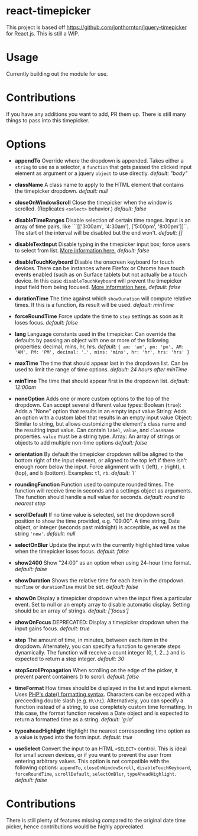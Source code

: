 react-timepicker
===============================

This project is based off https://github.com/jonthornton/jquery-timepicker for React.js. This is still a WIP.

Usage
===============================

Currently building out the module for use.

Contributions
===============================
If you have any additions you want to add, PR them up. There is still many things to pass into this timepicker.

Options
===============================

- **appendTo**
Override where the dropdown is appended.
Takes either a `string` to use as a selector, a `function` that gets passed the clicked input element as argument or a jquery `object` to use directly.
*default: "body"*

- **className**
A class name to apply to the HTML element that contains the timepicker dropdown.
*default: null*

- **closeOnWindowScroll**
Close the timepicker when the window is scrolled. (Replicates ```<select>``` behavior.)
*default: false*

- **disableTimeRanges**
Disable selection of certain time ranges. Input is an array of time pairs, like ```[['3:00am', '4:30am'], ['5:00pm', '8:00pm']]``. The start of the interval will be disabled but the end won't.
*default: []*

- **disableTextInput**
Disable typing in the timepicker input box; force users to select from list. [More information here.](https://github.com/jonthornton/jquery-timepicker/issues/425#issuecomment-133262458)
*default: false*

- **disableTouchKeyboard**
Disable the onscreen keyboard for touch devices. There can be instances where Firefox or Chrome have touch events enabled (such as on Surface tablets but not actually be a touch device. In this case `disableTouchKeyboard` will prevent the timepicker input field from being focused. [More information here.](https://github.com/jonthornton/jquery-timepicker/issues/413)
*default: false*

- **durationTime**
The time against which ```showDuration``` will compute relative times. If this is a function, its result will be used.
*default: minTime*

- **forceRoundTime**
Force update the time to ```step``` settings as soon as it loses focus.
*default: false*

- **lang**
Language constants used in the timepicker. Can override the defaults by passing an object with one or more of the following properties: decimal, mins, hr, hrs.
*default:* ```{
  am: 'am',
  pm: 'pm',
  AM: 'AM',
  PM: 'PM',
  decimal: '.',
  mins: 'mins',
  hr: 'hr',
  hrs: 'hrs'
}```

- **maxTime**
The time that should appear last in the dropdown list. Can be used to limit the range of time options.
*default: 24 hours after minTime*

- **minTime**
The time that should appear first in the dropdown list.
*default: 12:00am*

- **noneOption**
Adds one or more custom options to the top of the dropdown. Can accept several different value types:
Boolean (```true```): Adds a "None" option that results in an empty input value
String: Adds an option with a custom label that results in an empty input value
Object: Similar to string, but allows customizing the element's class name and the resulting input value. Can contain ```label```, ```value```, and ```className``` properties. ```value``` must be a string type.
Array: An array of strings or objects to add multiple non-time options
*default: false*

- **orientation**
By default the timepicker dropdown will be aligned to the bottom right of the input element, or aligned to the top left if there isn't enough room below the input. Force alignment with `l` (left), `r` (right), `t` (top), and `b` (bottom). Examples: `tl`, `rb`.
*default: 'l'*

- **roundingFunction**
Function used to compute rounded times. The function will receive time in seconds and a settings object as arguments. The function should handle a null value for seconds.
*default: round to nearest step*

- **scrollDefault**
If no time value is selected, set the dropdown scroll position to show the time provided, e.g. "09:00". A time string, Date object, or integer (seconds past midnight) is acceptible, as well as the string `'now'`.
*default: null*

- **selectOnBlur**
Update the input with the currently highlighted time value when the timepicker loses focus.
*default: false*

- **show2400**
Show "24:00" as an option when using 24-hour time format.
*default: false*

- **showDuration**
Shows the relative time for each item in the dropdown. ```minTime``` or ```durationTime``` must be set.
*default: false*

- **showOn**
Display a timepicker dropdown when the input fires a particular event. Set to null or an empty array to disable automatic display. Setting should be an array of strings.
*default: ['focus']*

- **showOnFocus**
DEPRECATED: Display a timepicker dropdown when the input gains focus.
*default: true*

- **step**
The amount of time, in minutes, between each item in the dropdown. Alternately, you can specify a function to generate steps dynamically. The function will receive a count integer (0, 1, 2...) and is expected to return a step integer.
*default: 30*

- **stopScrollPropagation**
When scrolling on the edge of the picker, it prevent parent containers (<body>) to scroll.
*default: false*

- **timeFormat**
How times should be displayed in the list and input element. Uses [PHP's date() formatting syntax](http://php.net/manual/en/function.date.php). Characters can be escaped with a preceeding double slash (e.g. `H\\hi`). Alternatively, you can specify a function instead of a string, to use completely custom time formatting. In this case, the format function receives a Date object and is expected to return a formatted time as a string.
*default: 'g:ia'*

- **typeaheadHighlight**
Highlight the nearest corresponding time option as a value is typed into the form input.
*default: true*

- **useSelect**
Convert the input to an HTML `<SELECT>` control. This is ideal for small screen devices, or if you want to prevent the user from entering arbitrary values. This option is not compatible with the following options: ```appendTo```, ```closeOnWindowScroll```, ```disableTouchKeyboard```, ```forceRoundTime```, ```scrollDefault```, ```selectOnBlur```, ```typeAheadHighlight```.
*default: false*

Contributions
===============================
There is still plenty of features missing compared to the original date time picker, hence contributions would be highly appreciated.
